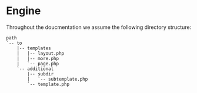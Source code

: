 Engine
======

Throughout the doucmentation we assume the following directory structure:

    path
    `-- to
        |-- templates
        |   |-- layout.php
        |   |-- more.php
        |   `-- page.php
        `-- additional
            |-- subdir
            |   `-- subtemplate.php
            `-- template.php

